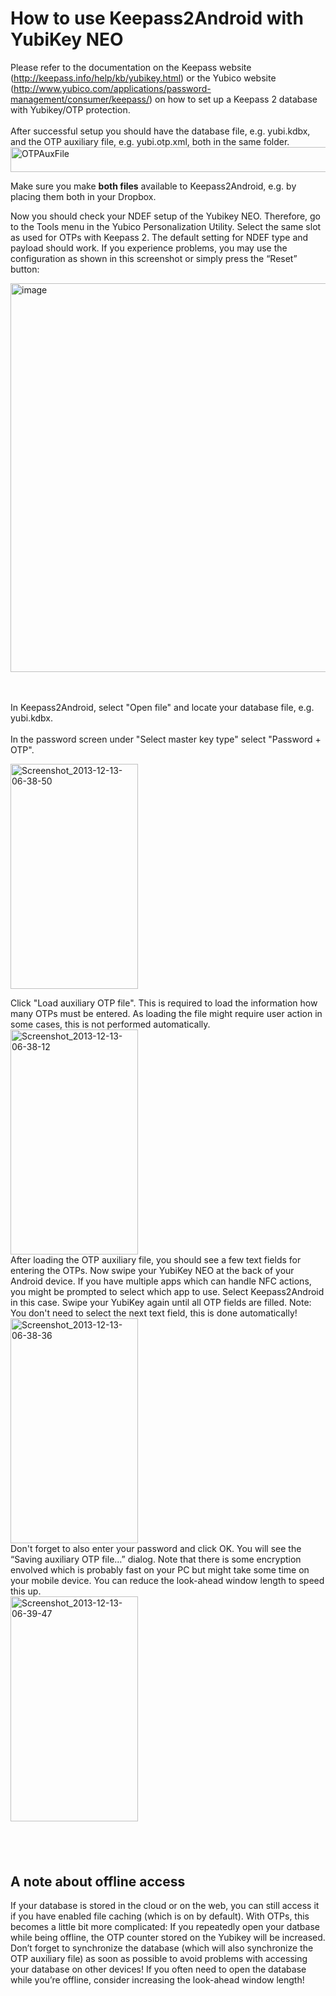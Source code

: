 <div class="wikidoc">
<h1>How to use Keepass2Android with YubiKey NEO</h1>
<p>Please refer to the documentation on the Keepass website (<a href="http://keepass.info/help/kb/yubikey.html">http://keepass.info/help/kb/yubikey.html</a>) or the Yubico website (<a href="http://www.yubico.com/applications/password-management/consumer/keepass/">http://www.yubico.com/applications/password-management/consumer/keepass/</a>)
 on how to set up a Keepass 2 database with Yubikey/OTP protection.<br>
<br>
After successful setup you should have the database file, e.g. yubi.kdbx, and the OTP auxiliary file, e.g. yubi.otp.xml, both in the same folder.<br>
<a href="http://download-codeplex.sec.s-msft.com/Download?ProjectName=keepass2android&DownloadId=767825"><img title="OTPAuxFile" src="http://download-codeplex.sec.s-msft.com/Download?ProjectName=keepass2android&DownloadId=767826" alt="OTPAuxFile" width="513" height="40" border="0" style="padding-top:0px; padding-left:0px; display:inline; padding-right:0px; border:0px"></a></p>
<p>Make sure you make <strong>both files</strong> available to Keepass2Android, e.g. by placing them both in your Dropbox.</p>
<p>Now you should check your NDEF setup of the Yubikey NEO. Therefore, go to the Tools menu in the Yubico Personalization Utility. Select the same slot as used for OTPs with Keepass 2. The default setting for NDEF type and payload should work. If you experience
 problems, you may use the configuration as shown in this screenshot or simply press the &ldquo;Reset&rdquo; button:</p>
<p><a href="http://download-codeplex.sec.s-msft.com/Download?ProjectName=keepass2android&DownloadId=767911"><img title="image" src="http://download-codeplex.sec.s-msft.com/Download?ProjectName=keepass2android&DownloadId=767912" alt="image" width="760" height="622" border="0" style="padding-top:0px; padding-left:0px; display:inline; padding-right:0px; border:0px"></a></p>
<p><br>
<br>
In Keepass2Android, select &quot;Open file&quot; and locate your database file, e.g. yubi.kdbx.<br>
<br>
In the password screen under &quot;Select master key type&quot; select &quot;Password &#43; OTP&quot;.</p>
<p><a href="http://download-codeplex.sec.s-msft.com/Download?ProjectName=keepass2android&DownloadId=767913"><img title="Screenshot_2013-12-13-06-38-50" src="http://download-codeplex.sec.s-msft.com/Download?ProjectName=keepass2android&DownloadId=767914" alt="Screenshot_2013-12-13-06-38-50" width="204" height="360" border="0" style="padding-top:0px; padding-left:0px; display:inline; padding-right:0px; border:0px"></a></p>
<p>Click &quot;Load auxiliary OTP file&quot;. This is required to load the information how many OTPs must be entered. As loading the file might require user action in some cases, this is not performed automatically.<br>
<a href="http://download-codeplex.sec.s-msft.com/Download?ProjectName=keepass2android&DownloadId=767915"><img title="Screenshot_2013-12-13-06-38-12" src="http://download-codeplex.sec.s-msft.com/Download?ProjectName=keepass2android&DownloadId=767916" alt="Screenshot_2013-12-13-06-38-12" width="204" height="360" border="0" style="padding-top:0px; padding-left:0px; display:inline; padding-right:0px; border:0px"></a><br>
After loading the OTP auxiliary file, you should see a few text fields for entering the OTPs. Now swipe your YubiKey NEO at the back of your Android device. If you have multiple apps which can handle NFC actions, you might be prompted to select which app to
 use. Select Keepass2Android in this case. Swipe your YubiKey again until all OTP fields are filled. Note: You don't need to select the next text field, this is done automatically!<br>
<a href="http://download-codeplex.sec.s-msft.com/Download?ProjectName=keepass2android&DownloadId=767917"><img title="Screenshot_2013-12-13-06-38-36" src="http://download-codeplex.sec.s-msft.com/Download?ProjectName=keepass2android&DownloadId=767918" alt="Screenshot_2013-12-13-06-38-36" width="204" height="360" border="0" style="padding-top:0px; padding-left:0px; display:inline; padding-right:0px; border:0px"></a><br>
Don't forget to also enter your password and click OK. You will see the &ldquo;Saving auxiliary OTP file&hellip;&rdquo; dialog. Note that there is some encryption envolved which is probably fast on your PC but might take some time on your mobile device. You
 can reduce the look-ahead window length to speed this up.<br>
<a href="http://download-codeplex.sec.s-msft.com/Download?ProjectName=keepass2android&DownloadId=767919"><img title="Screenshot_2013-12-13-06-39-47" src="http://download-codeplex.sec.s-msft.com/Download?ProjectName=keepass2android&DownloadId=767920" alt="Screenshot_2013-12-13-06-39-47" width="204" height="360" border="0" style="padding-top:0px; padding-left:0px; display:inline; padding-right:0px; border:0px"></a></p>
<h2>&nbsp;</h2>
<h2>A note about offline access</h2>
<p>If your database is stored in the cloud or on the web, you can still access it if you have enabled file caching (which is on by default). With OTPs, this becomes a little bit more complicated: If you repeatedly open your datbase while being offline, the
 OTP counter stored on the Yubikey will be increased. Don&rsquo;t forget to synchronize the database (which will also synchronize the OTP auxiliary file) as soon as possible to avoid problems with accessing your database on other devices! If you often need
 to open the database while you&rsquo;re offline, consider increasing the look-ahead window length!</p>
</div><div class="ClearBoth"></div>
